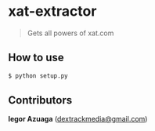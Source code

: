 # xat-extractor
> Gets all powers of xat.com

## How to use
```sh
$ python setup.py
```

## Contributors
**Iegor Azuaga** (<dextrackmedia@gmail.com>)
